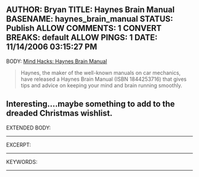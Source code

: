 AUTHOR: Bryan
TITLE: Haynes Brain Manual
BASENAME: haynes_brain_manual
STATUS: Publish
ALLOW COMMENTS: 1
CONVERT BREAKS: __default__
ALLOW PINGS: 1
DATE: 11/14/2006 03:15:27 PM
-----
BODY:
<a title="Mind Hacks: Haynes Brain Manual" href="http://www.mindhacks.com/blog/2006/11/haynes_brain_manual.html">Mind Hacks: Haynes Brain Manual</a>

<blockquote>Haynes, the maker of the well-known manuals on car mechanics, have released a Haynes Brain Manual (ISBN 1844253716) that gives tips and advice on keeping your mind and brain running smoothly.</blockquote>

Interesting....maybe something to add to the dreaded Christmas wishlist.
-----
EXTENDED BODY:

-----
EXCERPT:

-----
KEYWORDS:

-----


